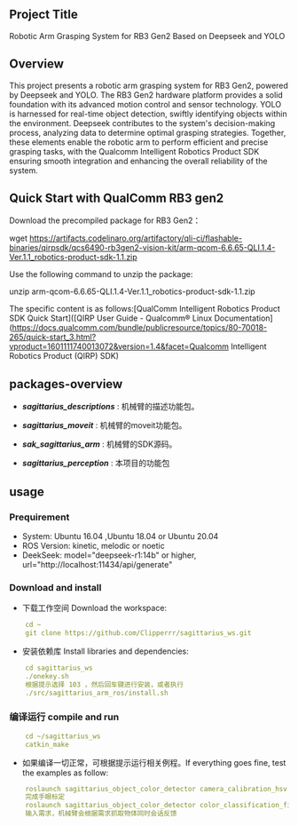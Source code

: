 ## Project Title
Robotic Arm Grasping System for RB3 Gen2 Based on Deepseek and YOLO

## Overview
This project presents a robotic arm grasping system for RB3 Gen2, powered by Deepseek and YOLO. The RB3 Gen2 hardware platform provides a solid foundation with its advanced motion control and sensor technology. YOLO is harnessed for real-time object detection, swiftly identifying objects within the environment. Deepseek contributes to the system's decision-making process, analyzing data to determine optimal grasping strategies. Together, these elements enable the robotic arm to perform efficient and precise grasping tasks, with the Qualcomm Intelligent Robotics Product SDK ensuring smooth integration and enhancing the overall reliability of the system.
## Quick Start with QualComm RB3 gen2
Download the precompiled package for RB3 Gen2：

wget https://artifacts.codelinaro.org/artifactory/qli-ci/flashable-binaries/qirpsdk/qcs6490-rb3gen2-vision-kit/arm-qcom-6.6.65-QLI.1.4-Ver.1.1_robotics-product-sdk-1.1.zip

Use the following command to unzip the package:

unzip arm-qcom-6.6.65-QLI.1.4-Ver.1.1_robotics-product-sdk-1.1.zip

The specific content is as follows:[QualComm Intelligent Robotics Product SDK Quick Start]([QIRP User Guide - Qualcomm® Linux Documentation](https://docs.qualcomm.com/bundle/publicresource/topics/80-70018-265/quick-start_3.html?vproduct=1601111740013072&version=1.4&facet=Qualcomm Intelligent Robotics Product (QIRP) SDK)


## packages-overview

* ***sagittarius_descriptions*** : 机械臂的描述功能包。
* ***sagittarius_moveit*** : 机械臂的moveit功能包。
* ***sak_sagittarius_arm*** : 机械臂的SDK源码。

* ***sagittarius_perception*** : 本项目的功能包

## usage

### Prequirement

* System:	Ubuntu 16.04 ,Ubuntu 18.04 or Ubuntu 20.04
* ROS Version:	kinetic, melodic or noetic
* DeekSeek: model="deepseek-r1:14b" or higher,
            url="http://localhost:11434/api/generate"

###  Download and install
* 下载工作空间 Download the workspace:
```yaml
    cd ~
    git clone https://github.com/Clipperrr/sagittarius_ws.git
```
* 安装依赖库 Install libraries and dependencies:
```yaml
    cd sagittarius_ws
    ./onekey.sh
    根据提示选择 103 ，然后回车键进行安装，或者执行
    ./src/sagittarius_arm_ros/install.sh
```
### 编译运行 compile and run
```yaml
    cd ~/sagittarius_ws
    catkin_make
```
* 如果编译一切正常，可根据提示运行相关例程。If everything goes fine, test the examples as follow:
```yaml
    roslaunch sagittarius_object_color_detector camera_calibration_hsv.launch 
    完成手眼标定
    roslaunch sagittarius_object_color_detector color_classification_fixed.launch
    输入需求，机械臂会根据需求抓取物体同时会话反馈

```
